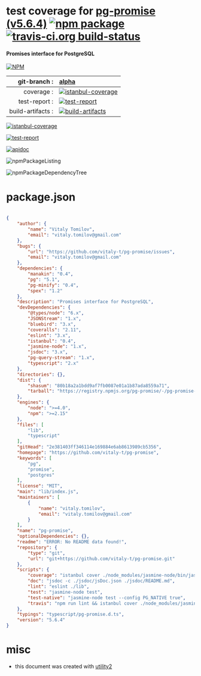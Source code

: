 # test coverage for  [pg-promise (v5.6.4)](https://github.com/vitaly-t/pg-promise)  [![npm package](https://img.shields.io/npm/v/npmtest-pg-promise.svg?style=flat-square)](https://www.npmjs.org/package/npmtest-pg-promise) [![travis-ci.org build-status](https://api.travis-ci.org/npmtest/node-npmtest-pg-promise.svg)](https://travis-ci.org/npmtest/node-npmtest-pg-promise)
#### Promises interface for PostgreSQL

[![NPM](https://nodei.co/npm/pg-promise.png?downloads=true)](https://www.npmjs.com/package/pg-promise)

| git-branch : | [alpha](https://github.com/npmtest/node-npmtest-pg-promise/tree/alpha)|
|--:|:--|
| coverage : | [![istanbul-coverage](https://npmtest.github.io/node-npmtest-pg-promise/build/coverage.badge.svg)](https://npmtest.github.io/node-npmtest-pg-promise/build/coverage.html/index.html)|
| test-report : | [![test-report](https://npmtest.github.io/node-npmtest-pg-promise/build/test-report.badge.svg)](https://npmtest.github.io/node-npmtest-pg-promise/build/test-report.html)|
| build-artifacts : | [![build-artifacts](https://npmtest.github.io/node-npmtest-pg-promise/glyphicons_144_folder_open.png)](https://github.com/npmtest/node-npmtest-pg-promise/tree/gh-pages/build)|

[![istanbul-coverage](https://npmtest.github.io/node-npmtest-pg-promise/build/screenCapture.buildCustomOrg.browser.coverage.html.png)](https://npmtest.github.io/node-npmtest-pg-promise/build/coverage.html/index.html)

[![test-report](https://npmtest.github.io/node-npmtest-pg-promise/build/screenCapture.buildCustomOrg.browser.%252Fhome%252Ftravis%252Fbuild%252Fnpmtest%252Fnode-npmtest-pg-promise%252Ftmp%252Fbuild%252Ftest-report.html.png)](https://npmtest.github.io/node-npmtest-pg-promise/build/test-report.html)

[![apidoc](https://npmdoc.github.io/node-npmdoc-pg-promise/build/screenCapture.buildApidoc.browser.%252Fhome%252Ftravis%252Fbuild%252Fnpmdoc%252Fnode-npmdoc-pg-promise%252Ftmp%252Fbuild%252Fapidoc.html.png)](https://npmdoc.github.io/node-npmdoc-pg-promise/build/apidoc.html)

![npmPackageListing](https://npmtest.github.io/node-npmtest-pg-promise/build/screenCapture.npmPackageListing.svg)

![npmPackageDependencyTree](https://npmtest.github.io/node-npmtest-pg-promise/build/screenCapture.npmPackageDependencyTree.svg)



# package.json

```json

{
    "author": {
        "name": "Vitaly Tomilov",
        "email": "vitaly.tomilov@gmail.com"
    },
    "bugs": {
        "url": "https://github.com/vitaly-t/pg-promise/issues",
        "email": "vitaly.tomilov@gmail.com"
    },
    "dependencies": {
        "manakin": "0.4",
        "pg": "5.1",
        "pg-minify": "0.4",
        "spex": "1.2"
    },
    "description": "Promises interface for PostgreSQL",
    "devDependencies": {
        "@types/node": "6.x",
        "JSONStream": "1.x",
        "bluebird": "3.x",
        "coveralls": "2.11",
        "eslint": "3.x",
        "istanbul": "0.4",
        "jasmine-node": "1.x",
        "jsdoc": "3.x",
        "pg-query-stream": "1.x",
        "typescript": "2.x"
    },
    "directories": {},
    "dist": {
        "shasum": "80b18a2a1bdd9af7fb0087e01a1b87ada8559a71",
        "tarball": "https://registry.npmjs.org/pg-promise/-/pg-promise-5.6.4.tgz"
    },
    "engines": {
        "node": ">=4.0",
        "npm": ">=2.15"
    },
    "files": [
        "lib",
        "typescript"
    ],
    "gitHead": "2e381403ff346114e169884e6ab8613989cb5356",
    "homepage": "https://github.com/vitaly-t/pg-promise",
    "keywords": [
        "pg",
        "promise",
        "postgres"
    ],
    "license": "MIT",
    "main": "lib/index.js",
    "maintainers": [
        {
            "name": "vitaly.tomilov",
            "email": "vitaly.tomilov@gmail.com"
        }
    ],
    "name": "pg-promise",
    "optionalDependencies": {},
    "readme": "ERROR: No README data found!",
    "repository": {
        "type": "git",
        "url": "git+https://github.com/vitaly-t/pg-promise.git"
    },
    "scripts": {
        "coverage": "istanbul cover ./node_modules/jasmine-node/bin/jasmine-node test",
        "doc": "jsdoc -c ./jsdoc/jsDoc.json ./jsdoc/README.md",
        "lint": "eslint ./lib",
        "test": "jasmine-node test",
        "test-native": "jasmine-node test --config PG_NATIVE true",
        "travis": "npm run lint && istanbul cover ./node_modules/jasmine-node/bin/jasmine-node test --captureExceptions && cat ./coverage/lcov.info | ./node_modules/coveralls/bin/coveralls.js && rm -rf ./coverage"
    },
    "typings": "typescript/pg-promise.d.ts",
    "version": "5.6.4"
}
```



# misc
- this document was created with [utility2](https://github.com/kaizhu256/node-utility2)
